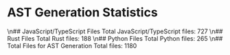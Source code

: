 # AST Generation Statistics
\n## JavaScript/TypeScript Files
Total JavaScript/TypeScript files: 727
\n## Rust Files
Total Rust files: 188
\n## Python Files
Total Python files: 265
\n## Total Files for AST Generation
Total files: 1180
